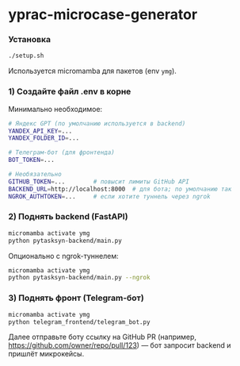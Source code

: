 # yprac-microcase-generator

### Установка

```bash
./setup.sh
```

Используется micromamba для пакетов (env `ymg`).

### 1) Создайте файл .env в корне

Минимально необходимое:

```bash
# Яндекс GPT (по умолчанию используется в backend)
YANDEX_API_KEY=... 
YANDEX_FOLDER_ID=...

# Телеграм-бот (для фронтенда)
BOT_TOKEN=...

# Необязательно
GITHUB_TOKEN=...        # повысит лимиты GitHub API
BACKEND_URL=http://localhost:8000  # для бота; по умолчанию так
NGROK_AUTHTOKEN=...     # если хотите туннель через ngrok
```

### 2) Поднять backend (FastAPI)

```bash
micromamba activate ymg
python pytasksyn-backend/main.py
```

Опционально с ngrok-туннелем:

```bash
micromamba activate ymg
python pytasksyn-backend/main.py --ngrok
```

### 3) Поднять фронт (Telegram-бот)

```bash
micromamba activate ymg
python telegram_frontend/telegram_bot.py
```

Далее отправьте боту ссылку на GitHub PR (например, https://github.com/owner/repo/pull/123) — бот запросит backend и пришлёт микрокейсы.
